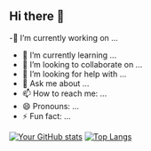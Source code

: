 ## Hi there 👋



-🔭 I’m currently working on ...
- 🌱 I’m currently learning ...
- 👯 I’m looking to collaborate on ...
- 🤔 I’m looking for help with ...
- 💬 Ask me about ...
- 📫 How to reach me: ...
- 😄 Pronouns: ...
- ⚡ Fun fact: ...

[![Your GitHub stats](https://github-readme-stats.vercel.app/api?username=kyriezhi&show_icons=true&theme=radical)](https://github.com/kyriezhi)
[![Top Langs](https://github-readme-stats.vercel.app/api/top-langs/?username=kyriezhi)](https://github.com/anuraghazra/github-readme-stats)
